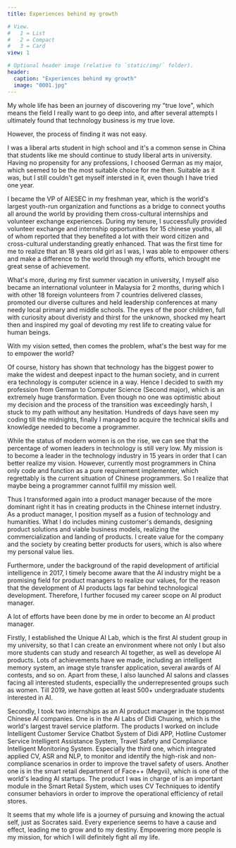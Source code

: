 ```yaml
---
title: Experiences behind my growth

# View.
#   1 = List
#   2 = Compact
#   3 = Card
view: 1

# Optional header image (relative to `static/img/` folder).
header: 
  caption: "Experiences behind my growth"
  image: "0001.jpg"
---
```


My whole life has been an journey of discovering my "true love", which means the field I really want to go deep into, and after several attempts I ultimately found that technology business is my true love.

However, the process of finding it was not easy. 

I was a liberal arts student in high school and it's a common sense in China that students like me should continue to study liberal arts in university. Having no propensity for any professions, I choosed German as my major, which seemed to be the most suitable choice for me then. Suitable as it was, but I still couldn't get myself intersted in it, even though I have tried one year. 

I became the VP of AIESEC in my freshman year, which is the world's largest youth-run organization and functions as a bridge to connect youths all around the world by providing them cross-cultural internships and volunteer exchange experiences. During my tenure, I successfully provided volunteer exchange and internship opportunities for 15 chinese youths, all of whom reported that they benefited a lot with their word citizen and cross-cultural understanding greatly enhanced. That was the first time for me to realize that an 18 years old girl as I was, I was able to empower others and make a difference to the world through my efforts, which brought me great sense of achievement. 

What's more, during my first summer vacation in university, I myself also became an international volunteer in Malaysia for 2 months, during which I with other 18 foreign volunteers from 7 countries delivered classes, promoted our diverse cultures and held leadership conferences at many needy local primary and middle schools. The eyes of the poor children, full with curiosity about diveristy and thirst for the unknown, shocked my heart then and inspired my goal of devoting my rest life to creating value for human beings. 

With my vision setted, then comes the problem, what's the best way for me to empower the world?

Of course, history has shown that technology has the biggest power to make the widest and deepest inpact to the human society, and in current era technology is computer science in a way. Hence I decided to swith my profession from German to Computer Science (Second major), which is an extremely huge transformation. Even though no one was optimistic about my decision and the process of the transition was exceedingly harsh, I stuck to my path without any hesitation. Hundreds of days have seen my coding till the midnights, finally I managed to acquire the technical skills and knowledge needed to become a programmer. 

While the status of modern women is on the rise, we can see that the percentage of women leaders in technology is still very low. My mission is to become a leader in the technology industry in 15 years in order that I can better realize my vision. However, currently most programmers in China only code and function as a pure requirement implementer, which regrettably is the current situation of Chinese programmers. So I realize that maybe being a programmer cannot fullfill my mission well. 

Thus I transformed again into a product manager because of the more dominant right it has in creating products in the Chinese internet industry. As a product manager, I position myself as a fusion of technology and humanities. What I do includes mining customer's demands, designing product solutions and viable business models, realizing the commercialization and landing of products. I create value for the company and the society by creating better products for users, which is also where my personal value lies. 

Furthermore, under the background of the rapid development of artificial intelligence in 2017, I timely become aware that the AI industry might be a promising field for product managers to realize our values, for the reason that the development of AI products lags far behind technological development. Therefore, I further focused my career scope on AI product manager.

A lot of efforts have been done by me in order to become an AI product manager. 

Firstly, I established the Unique AI Lab, which is the first AI student group in my university, so that I can create an environment where not only I but also more students can study and research AI together, as well as develope AI products. Lots of achievements have we made, including an intelligent memory system, an image style transfer application, several awards of AI contests, and so on. Apart from these, I also launched AI salons and classes facing all interested students, especiallly the underrepresented groups such as women. Till 2019, we have gotten at least 500+ undergraduate students interested in AI.

Secondly, I took two internships as an AI product manager in the toppmost Chinese AI companies. One is in the AI Labs of Didi Chuxing, which is the world's largest travel service platform. The products I worked on include Intelligent Customer Service Chatbot System of Didi APP, Hotline Customer Service Intelligent Assistance System, Travel Safety and Compliance Intelligent Monitoring System. Especially the third one, which integrated applied CV, ASR and NLP, to monitor and identify the high-risk and non-compliance scenarios in order to improve the travel safety of users. Another one is in the smart retail department of Face++  (Megvii), which is one of the world's leading AI startups. The product I was in charge of is an important module in the Smart Retail System, which uses CV Techniques to identify consumer behaviors in order to improve the operational efficiency of retail stores. 

It seems that my whole life is a journey of pursuing and knowing the actual self, just as Socrates said. Every experience seems to have a cause and effect, leading me to grow and to my destiny. Empowering more people is my mission, for which I will definitely fight all my life.
